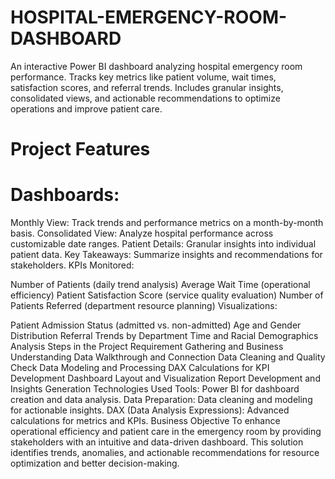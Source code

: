 # HOSPITAL-EMERGENCY-ROOM-DASHBOARD
An interactive Power BI dashboard analyzing hospital emergency room performance. Tracks key metrics like patient volume, wait times, satisfaction scores, and referral trends. Includes granular insights, consolidated views, and actionable recommendations to optimize operations and improve patient care.

# Project Features
# Dashboards:

Monthly View: Track trends and performance metrics on a month-by-month basis.
Consolidated View: Analyze hospital performance across customizable date ranges.
Patient Details: Granular insights into individual patient data.
Key Takeaways: Summarize insights and recommendations for stakeholders.
KPIs Monitored:

Number of Patients (daily trend analysis)
Average Wait Time (operational efficiency)
Patient Satisfaction Score (service quality evaluation)
Number of Patients Referred (department resource planning)
Visualizations:

Patient Admission Status (admitted vs. non-admitted)
Age and Gender Distribution
Referral Trends by Department
Time and Racial Demographics Analysis
Steps in the Project
Requirement Gathering and Business Understanding
Data Walkthrough and Connection
Data Cleaning and Quality Check
Data Modeling and Processing
DAX Calculations for KPI Development
Dashboard Layout and Visualization
Report Development and Insights Generation
Technologies Used
Tools: Power BI for dashboard creation and data analysis.
Data Preparation: Data cleaning and modeling for actionable insights.
DAX (Data Analysis Expressions): Advanced calculations for metrics and KPIs.
Business Objective
To enhance operational efficiency and patient care in the emergency room by providing stakeholders with an intuitive and data-driven dashboard. This solution identifies trends, anomalies, and actionable recommendations for resource optimization and better decision-making.
